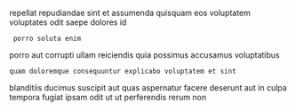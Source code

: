 <!--
title: Pre-emptive 6th generation flexibility
author: Meaghan
date: 2014-09-21-1415
link: 2014-09-21-1415-pre-emptive-6th-generation-flexibility
tags: [bears,UX,Technology,make]
-->

  repellat repudiandae sint et
assumenda  quisquam  eos 
voluptatem voluptates odit
saepe dolores     id
 	 porro soluta enim
 porro aut corrupti
ullam reiciendis quia possimus accusamus voluptatibus
 	quam doloremque consequuntur explicabo voluptatem et sint 
 blanditiis  ducimus
suscipit aut  quas aspernatur facere deserunt aut in
  culpa tempora fugiat ipsam odit   ut
 ut perferendis rerum
  non
